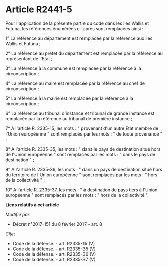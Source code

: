 # Article R2441-5

Pour l'application de la présente partie du code dans les îles Wallis et Futuna, les références énumérées ci-après sont
remplacées ainsi : 

1° La référence au département est remplacée par la référence aux îles Wallis et Futuna ; 

2° La référence au préfet du département est remplacée par la référence au représentant de l'Etat ; 

3° La référence à la commune est remplacée par la référence à la circonscription ; 

4° La référence au maire est remplacée par la référence au chef de circonscription ; 

5° La référence à la mairie est remplacée par la référence à la circonscription ; 

6° La référence au tribunal d'instance et tribunal de grande instance est remplacée par la référence au tribunal de première
instance ; 

7° A l'article R. 2335-15, les mots : " provenant d'un autre Etat membre de l'Union européenne " sont remplacés par les
mots : " de toute provenance " ; 

8° A l'article R. 2335-35, les mots : " dans le pays de destination situé hors de l'Union européenne " sont remplacés par les
mots : " dans le pays de destination " ; 

9° A l'article R. 2335-36, les mots : " dans un pays de destination situé hors du territoire de l'Union européenne " sont
remplacés par les mots : " hors de la collectivité " ; 

10° A l'article R. 2335-37, les mots : " à destination de pays tiers à l'Union européenne " sont remplacés par les mots : "
hors de la collectivité ".

**Liens relatifs à cet article**

_Modifié par_:

  - Décret n°2017-151 du 8 février 2017 - art. 8

_Cite_:

  - Code de la défense. - art. R2335-15 (V)
  - Code de la défense. - art. R2335-35 (V)
  - Code de la défense. - art. R2335-36 (V)
  - Code de la défense. - art. R2335-37 (V)
